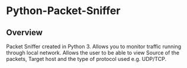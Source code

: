 # Python-Packet-Sniffer

## Overview

Packet Sniffer created in Python 3. Allows you to monitor traffic running through local network. Allows the user to be able to view Source of the packets, Target host and the type of protocol used e.g. UDP/TCP.

